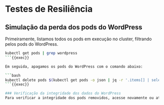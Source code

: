 # Testes de Resiliência
## Simulação da perda dos pods do WordPress
Primeiramente, listamos todos os pods em execução no cluster, filtrando pelos pods do WordPress.

```bash
kubectl get pods | grep wordpress
```{{exec}}

Em seguida, apagamos os pods do WordPress com o comando abaixo:

```bash
kubectl delete pods $(kubectl get pods -o json | jq -r '.items[] | select(.metadata.name | test("wordpress-")).metadata.name')
```{{exec}}

### Verificação da integridade dos dados do WordPress
Para verificar a integridade dos pods removidos, acesse novamente ou atualize o site WordPress para verificar o comportamento.
